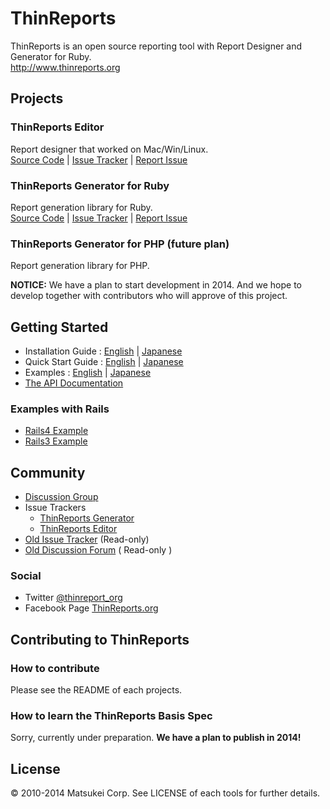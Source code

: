 # ThinReports

ThinReports is an open source reporting tool with Report Designer and Generator for Ruby.  
http://www.thinreports.org

## Projects

### ThinReports Editor

Report designer that worked on Mac/Win/Linux.  
[Source Code](https://github.com/thinreports/thinreports-editor) |
[Issue Tracker](https://github.com/thinreports/thinreports-editor/issues?state=open) |
[Report Issue](https://github.com/thinreports/thinreports-editor/issues/new)

### ThinReports Generator for Ruby

Report generation library for Ruby.  
[Source Code](https://github.com/thinreports/thinreports-generator) |
[Issue Tracker](https://github.com/thinreports/thinreports-generator/issues?state=open) |
[Report Issue](https://github.com/thinreports/thinreports-generator/issues/new)

### ThinReports Generator for PHP (future plan)

Report generation library for PHP.

**NOTICE:**
We have a plan to start development in 2014.
And we hope to develop together with contributors who will approve of this project.

## Getting Started

  * Installation Guide :
      [English](http://osc.matsukei.net/projects/thinreports/wiki/En_Installation_Guide) |
      [Japanese](http://osc.matsukei.net/projects/thinreports/wiki/Installation_Guide)
  * Quick Start Guide :
      [English](http://osc.matsukei.net/projects/thinreports/wiki/En_Getting_Started) |
      [Japanese](http://osc.matsukei.net/projects/thinreports/wiki/Getting_Started)
  * Examples :
      [English](http://osc.matsukei.net/projects/thinreports/wiki/En_Examples) |
      [Japanese](http://osc.matsukei.net/projects/thinreports/wiki/Examples)
  * [The API Documentation](http://rubydoc.info/gems/thinreports/0.7.7/frames)

### Examples with Rails

  * [Rails4 Example](https://github.com/thinreports/thinreports-rails4-example)
  * [Rails3 Example](https://github.com/thinreports/thinreports-rails3-example)

## Community

  * [Discussion Group](https://groups.google.com/forum/#!forum/thinreports)
  * Issue Trackers
    * [ThinReports Generator](https://github.com/thinreports/thinreports-generator/issues?state=open)
    * [ThinReports Editor](https://github.com/thinreports/thinreports-editor/issues?state=open)
  * [Old Issue Tracker](http://osc.matsukei.net/projects/thinreports/issues) (Read-only)
  * [Old Discussion Forum](http://osc.matsukei.net/projects/thinreports/boards) ( Read-only )

### Social

  * Twitter [@thinreport_org](https://twitter.com/thinreports_org)
  * Facebook Page [ThinReports.org](https://www.facebook.com/ThinReports.org)

## Contributing to ThinReports

### How to contribute

Please see the README of each projects.

### How to learn the ThinReports Basis Spec

Sorry, currently under preparation. **We have a plan to publish in 2014!**

## License

&copy; 2010-2014 Matsukei Corp. See LICENSE of each tools for further details.
